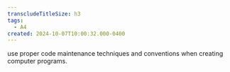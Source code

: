 ```yaml
---
transcludeTitleSize: h3
tags:
  - A4
created: 2024-10-07T10:00:32.000-0400
---
```

use proper code maintenance techniques and conventions when creating computer programs.